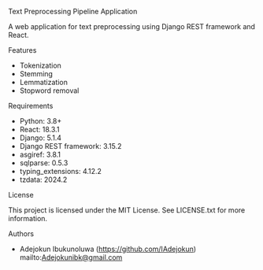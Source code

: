 Text Preprocessing Pipeline Application

A web application for text preprocessing using Django REST framework and React.

Features

- Tokenization
- Stemming
- Lemmatization
- Stopword removal

Requirements

- Python: 3.8+
- React: 18.3.1
- Django: 5.1.4
- Django REST framework: 3.15.2
- asgiref: 3.8.1
- sqlparse: 0.5.3
- typing_extensions: 4.12.2
- tzdata: 2024.2

License

This project is licensed under the MIT License. See LICENSE.txt for more information.

Authors

- Adejokun Ibukunoluwa (https://github.com/IAdejokun) mailto:Adejokunibk@gmail.com
